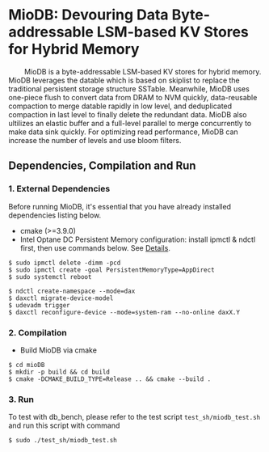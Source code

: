 # MioDB: Devouring Data Byte-addressable LSM-based KV Stores for Hybrid Memory
&#160; &#160; &#160; &#160; MioDB is a byte-addressable LSM-based KV stores for hybrid memory. MioDB leverages the datable which is based on skiplist to replace the traditional persistent storage structure SSTable. Meanwhile, MioDB uses one-piece flush to convert data from DRAM to NVM quickly, data-reusable compaction to merge datable rapidly in low level, and deduplicated compaction in last level to finally delete the redundant data. MioDB also ultilizes an elastic buffer and a full-level parallel to merge concurrently to make data sink quickly. For optimizing read performance, MioDB can increase the number of levels and use bloom filters.

## Dependencies, Compilation and Run
### 1. External Dependencies
Before running MioDB, it's essential that you have already installed dependencies listing below.
* cmake (>=3.9.0)
* Intel Optane DC Persistent Memory configuration: install ipmctl & ndctl first, then use commands below. See [Details](https://stevescargall.com/2019/07/09/how-to-extend-volatile-system-memory-ram-using-persistent-memory-on-linux/?tdsourcetag=s_pctim_aiomsg).
```
$ sudo ipmctl delete -dimm -pcd
$ sudo ipmctl create -goal PersistentMemoryType=AppDirect
$ sudo systemctl reboot

$ ndctl create-namespace --mode=dax
$ daxctl migrate-device-model
$ udevadm trigger
$ daxctl reconfigure-device --mode=system-ram --no-online daxX.Y
```

### 2. Compilation
* Build MioDB via cmake
```
$ cd mioDB
$ mkdir -p build && cd build
$ cmake -DCMAKE_BUILD_TYPE=Release .. && cmake --build .
```

### 3. Run
To test with db_bench, please refer to the test script
``test_sh/miodb_test.sh`` and run this script with command
```
$ sudo ./test_sh/miodb_test.sh
```
